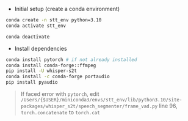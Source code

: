 - Initial setup (create a conda environment)
```bash
conda create -n stt_env python=3.10
conda activate stt_env
```

```bash
conda deactivate
```

- Install dependencies
```bash
conda install pytorch # if not already installed
conda install conda-forge::ffmpeg
pip install -U whisper-s2t
conda install -c conda-forge portaudio
pip install pyaudio
```

> If faced error with `pytorch`, edit `/Users/{$USER}/miniconda3/envs/stt_env/lib/python3.10/site-packages/whisper_s2t/speech_segmenter/frame_vad.py` line 96, `torch.concatenate` to `torch.cat`